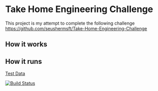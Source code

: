 # Take Home Engineering Challenge
This project is my attempt to complete the following challenge
https://github.com/seushermsft/Take-Home-Engineering-Challenge

## How it works

## How it runs

[Test Data](https://sqlvakjnqkwpjkvio2.blob.core.windows.net/takehomeengineeringchallenge/tripdata.zip)

[![Build Status](https://dev.azure.com/kkraus/Take%20Home%20Engineering%20Challenge/_apis/build/status/kwkraus.TakeHomeEngineeringChallenge?branchName=master)](https://dev.azure.com/kkraus/Take%20Home%20Engineering%20Challenge/_build/latest?definitionId=19&branchName=master)
